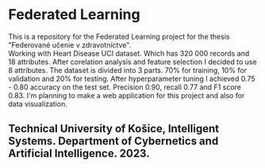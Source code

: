 # Federated Learning
This is a repository for the Federated Learning project for the thesis "Federované učenie v zdravotníctve".  
Working with Heart Disease UCI dataset. Which has 320 000 records and 18 attributes. After corelation analysis and
feature selection I decided to use 8 attributes. The dataset is divided into 3 parts. 70% for training, 10% for validation
and 20% for testing. After hyperparameter tuning I achieved 0.75 - 0.80 accuracy on the test set. Precision 0.90, recall
0.77 and F1 score 0.83. I'm planning to make a web application for this project and also for data visualization.

## Technical University of Košice, Intelligent Systems. Department of Cybernetics and Artificial Intelligence. 2023.

